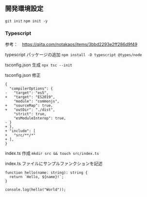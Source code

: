 ## 開発環境設定

`git init`
`npm init -y`

### Typescript

参考：　https://qiita.com/notakaos/items/3bbd2293e2ff286d9f49

typescript パッケージの追加
`npm install -D typescript @types/node`

tsconfig.json 生成
`npx tsc --init`

tsconfig.json 修正

```
{
  "compilerOptions": {
-   "target": "es5",
+   "target": "ES2019",
    "module": "commonjs",
+   "sourceMap": true,
+   "outDir": "./dist",
    "strict": true,
    "esModuleInterop": true,
- }
+ },
+ "include": [
+   "src/**/*"
+ ],
}
```

index.ts 作成
`mkdir src && touch src/index.ts`

index.ts ファイルにサンプルファンクションを記述

```
function hello(name: string): string {
  return `Hello, ${name}!`;
}

console.log(hello("World"));
```
